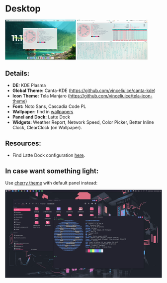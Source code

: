 # Desktop

<p float="left">
  <img src="screenshots/Screenshot_1.png" width="45%" />
  <img src="screenshots/Screenshot_2.png" width="45%" />
</p>

## Details:

- **DE:** KDE Plasma
- **Global Theme:** Canta-KDE (https://github.com/vinceliuice/canta-kde)
- **Icon Theme:** Tela Manjaro (https://github.com/vinceliuice/tela-icon-theme)
- **Font:** Noto Sans, Cascadia Code PL
- **Wallpaper:** find in [wallpapers](./wallpapers)
- **Panel and Dock:** Latte Dock
- **Widgets:** Weather Report, Network Speed, Color Picker, Better Inline Clock, ClearClock (on Wallpaper).

## Resources:

- Find Latte Dock configuration [here](.config/latte).

## In case want something light:

Use [cherry theme](https://github.com/nullxception/cherry-kde-theme) with default panel instead:

![cherry screenshot](./screenshots/Screenshot_cherry.png)